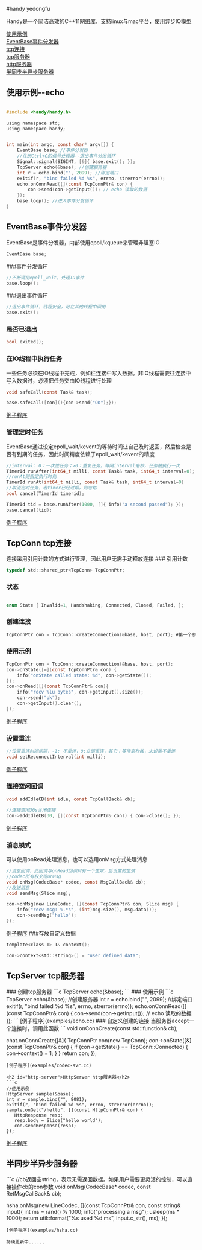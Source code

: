 #handy
yedongfu

Handy是一个简洁高效的C++11网络库，支持linux与mac平台，使用异步IO模型

[使用示例](#sample)  
[EventBase事件分发器](#event-base)  
[tcp连接](#tcp-conn)  
[tcp服务器](#tcp-server)  
[http服务器](#http-server)  
[半同步半异步服务器](#hsha)  
<h2 id="sample">使用示例--echo</h2>

```c

#include <handy/handy.h>

using namespace std;
using namespace handy;


int main(int argc, const char* argv[]) {
    EventBase base; //事件分发器
    //注册Ctrl+C的信号处理器--退出事件分发循环
    Signal::signal(SIGINT, [&]{ base.exit(); }); 
    TcpServer echo(&base); //创建服务器
    int r = echo.bind("", 2099); //绑定端口
    exitif(r, "bind failed %d %s", errno, strerror(errno));
    echo.onConnRead([](const TcpConnPtr& con) {
        con->send(con->getInput()); // echo 读取的数据
    });
    base.loop(); //进入事件分发循环
}
```
<h2 id="event-base">EventBase事件分发器</h2>
EventBase是事件分发器，内部使用epoll/kqueue来管理非阻塞IO

```c
EventBase base;
```
###事件分发循环

```c
//不断调用epoll_wait，处理IO事件
base.loop();
```
###退出事件循环

```c
//退出事件循环，线程安全，可在其他线程中调用
base.exit();
```
### 是否已退出

```c
bool exited();
```

### 在IO线程中执行任务
一些任务必须在IO线程中完成，例如往连接中写入数据。非IO线程需要往连接中写入数据时，必须把任务交由IO线程进行处理
```c
void safeCall(const Task& task);

base.safeCall([con](){con->send("OK");});
```
[例子程序](examples/safe-close.cc)
### 管理定时任务
EventBase通过设定epoll_wait/kevent的等待时间让自己及时返回，然后检查是否有到期的任务，因此时间精度依赖于epoll_wait/kevent的精度
```c
//interval: 0：一次性任务；>0：重复任务，每隔interval毫秒，任务被执行一次
TimerId runAfter(int64_t milli, const Task& task, int64_t interval=0);
//runAt则指定执行时刻
TimerId runAt(int64_t milli, const Task& task, int64_t interval=0)
//取消定时任务，若timer已经过期，则忽略
bool cancel(TimerId timerid);

TimerId tid = base.runAfter(1000, []{ info("a second passed"); });
base.cancel(tid);
```
[例子程序](examples/timer.cc)
<h2 id="tcp-conn">TcpConn tcp连接</h2>
连接采用引用计数的方式进行管理，因此用户无需手动释放连接
### 引用计数

```c
typedef std::shared_ptr<TcpConn> TcpConnPtr;
```
### 状态

```c

enum State { Invalid=1, Handshaking, Connected, Closed, Failed, };
```

### 创建连接

```c
TcpConnPtr con = TcpConn::createConnection(&base, host, port); #第一个参数为前面的EventBase*
```
### 使用示例

```c
TcpConnPtr con = TcpConn::createConnection(&base, host, port);
con->onState([=](const TcpConnPtr& con) {
    info("onState called state: %d", con->getState());
});
con->onRead([](const TcpConnPtr& con){
    info("recv %lu bytes", con->getInput().size());
    con->send("ok");
    con->getInput().clear();
});
```
[例子程序](examples/echo.cc)

### 设置重连

```c
//设置重连时间间隔，-1: 不重连，0:立即重连，其它：等待毫秒数，未设置不重连
void setReconnectInterval(int milli);
```
[例子程序](examples/reconnect.cc)
### 连接空闲回调

```c
void addIdleCB(int idle, const TcpCallBack& cb);

//连接空闲30s关闭连接
con->addIdleCB(30, [](const TcpConnPtr& con)) { con->close(); });
```
[例子程序](examples/idle-close.cc)

### 消息模式
可以使用onRead处理消息，也可以选用onMsg方式处理消息
```c
//消息回调，此回调与onRead回调只有一个生效，后设置的生效
//codec所有权交给onMsg
void onMsg(CodecBase* codec, const MsgCallBack& cb);
//发送消息
void sendMsg(Slice msg);

con->onMsg(new LineCodec, [](const TcpConnPtr& con, Slice msg) {
    info("recv msg: %.*s", (int)msg.size(), msg.data());
    con->sendMsg("hello");
});
```
[例子程序](examples/codec-svr.cc)
###存放自定义数据
```c
template<class T> T& context();

con->context<std::string>() = "user defined data";
```

<h2 id="tcp-server">TcpServer tcp服务器</h2>
### 创建tcp服务器
```c
TcpServer echo(&base);
```
### 使用示例
```c
TcpServer echo(&base); //创建服务器
int r = echo.bind("", 2099); //绑定端口
exitif(r, "bind failed %d %s", errno, strerror(errno));
echo.onConnRead([](const TcpConnPtr& con) {
    con->send(con->getInput()); // echo 读取的数据
});
```
[例子程序](examples/echo.cc)
### 自定义创建的连接
当服务器accept一个连接时，调用此函数
```
void onConnCreate(const std::function<TcpConnPtr()>& cb);

chat.onConnCreate([&]{
    TcpConnPtr con(new TcpConn);
    con->onState([&](const TcpConnPtr& con) {
        if (con->getState() == TcpConn::Connected) {
            con->context<int>() = 1;
        }
    }
    return con;
});
```
[例子程序](examples/codec-svr.cc)

<h2 id="http-server">HttpServer http服务器</h2>
```c
//使用示例
HttpServer sample(&base);
int r = sample.bind("", 8081);
exitif(r, "bind failed %d %s", errno, strerror(errno));
sample.onGet("/hello", [](const HttpConnPtr& con) {
   HttpResponse resp;
   resp.body = Slice("hello world");
   con.sendResponse(resp);
});
```
[例子程序](examples/http-hello.cc)
<h2 id="hsha">半同步半异步服务器</h2>
```c
//cb返回空string，表示无需返回数据。如果用户需要更灵活的控制，可以直接操作cb的con参数
void onMsg(CodecBase* codec, const RetMsgCallBack& cb);

hsha.onMsg(new LineCodec, [](const TcpConnPtr& con, const string& input){
    int ms = rand() % 1000;
    info("processing a msg");
    usleep(ms * 1000);
    return util::format("%s used %d ms", input.c_str(), ms);
});
```
[例子程序](examples/hsha.cc)

持续更新中......
